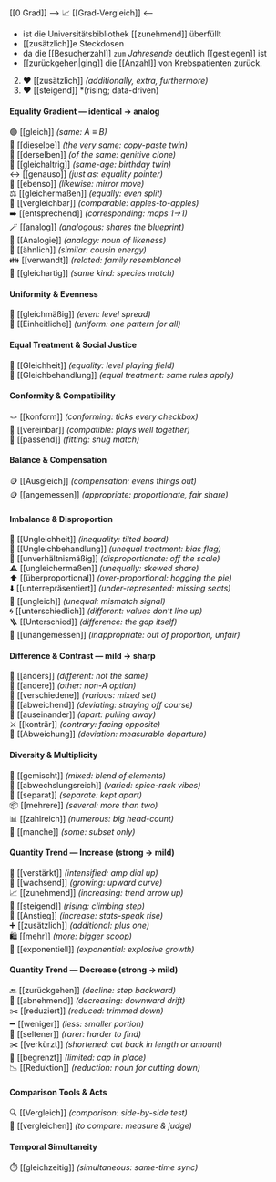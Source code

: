 [[0 Grad]]
--> 📈 [[Grad-Vergleich]] <--

- ist die Universitätsbibliothek [[zunehmend]] überfüllt
- [[zusätzlich]]e Steckdosen
- da die [[Besucherzahl]] `zum` *Jahresende* deutlich [[gestiegen]] ist
- [[zurückgehen|ging]] die [[Anzahl]] von Krebspatienten zurück.  

2) ❤️ [[zusätzlich]] *(additionally, extra, furthermore)*
3) ❤️ [[steigend]] *(rising; data-driven)


#### Equality Gradient — identical → analog  
🟢 [[gleich]] *(same: A ≡ B)*  
🔁 [[dieselbe]] *(the very same: copy-paste twin)*  
🔂 [[derselben]] *(of the same: genitive clone)*  
🎂 [[gleichaltrig]] *(same-age: birthday twin)*  
↔️ [[genauso]] *(just as: equality pointer)*  
🤲 [[ebenso]] *(likewise: mirror move)*  
⚖️ [[gleichermaßen]] *(equally: even split)*  
📏 [[vergleichbar]] *(comparable: apples-to-apples)*  
➡️ [[entsprechend]] *(corresponding: maps 1→1)*  
🪄 [[analog]] *(analogous: shares the blueprint)*  
🧩 [[Analogie]] *(analogy: noun of likeness)*  
🤝 [[ähnlich]] *(similar: cousin energy)*  
👪 [[verwandt]] *(related: family resemblance)*  
🐣 [[gleichartig]] *(same kind: species match)*  

#### Uniformity & Evenness  
🧮 [[gleichmäßig]] *(even: level spread)*  
🦺 [[Einheitliche]] *(uniform: one pattern for all)*  

#### Equal Treatment & Social Justice  
🟰 [[Gleichheit]] *(equality: level playing field)*  
👐 [[Gleichbehandlung]] *(equal treatment: same rules apply)*  

#### Conformity & Compatibility  
🪢 [[konform]] *(conforming: ticks every checkbox)*  
💍 [[vereinbar]] *(compatible: plays well together)*  
🔗 [[passend]] *(fitting: snug match)*  

#### Balance & Compensation  
🪙 [[Ausgleich]] *(compensation: evens things out)*  
🪙 [[angemessen]] *(appropriate: proportionate, fair share)*

#### Imbalance & Disproportion  
🚫 [[Ungleichheit]] *(inequality: tilted board)*  
🛑 [[Ungleichbehandlung]] *(unequal treatment: bias flag)*  
📐 [[unverhältnismäßig]] *(disproportionate: off the scale)*  
⚠️ [[ungleichermaßen]] *(unequally: skewed share)*  
⬆️ [[überproportional]] *(over-proportional: hogging the pie)*  
⬇️ [[unterrepräsentiert]] *(under-represented: missing seats)*  
🔀 [[ungleich]] *(unequal: mismatch signal)*  
🌀 [[unterschiedlich]] *(different: values don’t line up)*  
🪜 [[Unterschied]] *(difference: the gap itself)*  
🚷 [[unangemessen]] *(inappropriate: out of proportion, unfair)*

#### Difference & Contrast — mild → sharp  
🎲 [[anders]] *(different: not the same)*  
🦄 [[andere]] *(other: non-A option)*  
🌈 [[verschiedene]] *(various: mixed set)*  
🧭 [[abweichend]] *(deviating: straying off course)*  
🍴 [[auseinander]] *(apart: pulling away)*  
⚔️ [[konträr]] *(contrary: facing opposite)*  
📐 [[Abweichung]] *(deviation: measurable departure)*
#### Diversity & Multiplicity  
🎨 [[gemischt]] *(mixed: blend of elements)*  
🍱 [[abwechslungsreich]] *(varied: spice-rack vibes)*  
🚧 [[separat]] *(separate: kept apart)*  
📦 [[mehrere]] *(several: more than two)*  
📊 [[zahlreich]] *(numerous: big head-count)*  
🎈 [[manche]] *(some: subset only)*  

#### Quantity Trend — Increase (strong → mild)  
💪 [[verstärkt]] *(intensified: amp dial up)*  
🌱 [[wachsend]] *(growing: upward curve)*  
📈 [[zunehmend]] *(increasing: trend arrow up)*  
🔺 [[steigend]] *(rising: climbing step)*  
🚀 [[Anstieg]] *(increase: stats-speak rise)*  
➕ [[zusätzlich]] *(additional: plus one)*  
🛍️ [[mehr]] *(more: bigger scoop)*  
🚀 [[exponentiell]] *(exponential: explosive growth)*
#### Quantity Trend — Decrease (strong → mild)  
🔙 [[zurückgehen]] *(decline: step backward)*  
🔻 [[abnehmend]] *(decreasing: downward drift)*  
✂️ [[reduziert]] *(reduced: trimmed down)*  
➖ [[weniger]] *(less: smaller portion)*  
🔅 [[seltener]] *(rarer: harder to find)*  
✂️ [[verkürzt]] *(shortened: cut back in length or amount)*  
🚧 [[begrenzt]] *(limited: cap in place)*  
📉 [[Reduktion]] *(reduction: noun for cutting down)*  

#### Comparison Tools & Acts  
🔍 [[Vergleich]] *(comparison: side-by-side test)*  
📝 [[vergleichen]] *(to compare: measure & judge)*  

#### Temporal Simultaneity  
⏱️ [[gleichzeitig]] *(simultaneous: same-time sync)*  


